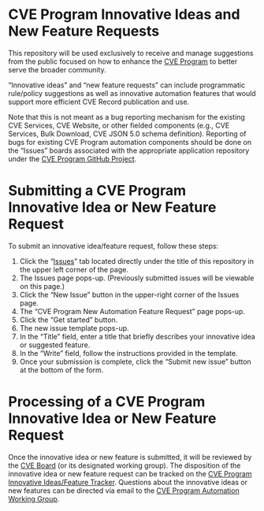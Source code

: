 # CVE Program Innovative Ideas and New Feature Requests
This repository will be used exclusively to receive and manage suggestions from the public focused on how to enhance the [CVE Program](https://www.cve.org/) to better serve the broader community.  

“Innovative ideas” and “new feature requests” can include programmatic rule/policy suggestions as well as innovative automation features that would support more efficient CVE Record publication and use.

Note that this is not meant as a bug reporting mechanism for the existing CVE Services, CVE Website, or other fielded components (e.g., CVE Services, Bulk Download, CVE JSON 5.0 schema definition). Reporting of bugs for existing CVE Program automation components should be done on the “Issues” boards associated with the appropriate application repository under the [CVE Program GitHub Project](https://github.com/CVEProject).

# Submitting a CVE Program Innovative Idea or New Feature Request
To submit an innovative idea/feature request, follow these steps:   
   
1. Click the “[Issues](https://github.com/CVEProject/CVE-Program-Innovation-Ideas-and-Feature-Requests/issues)” tab located directly under the title of this repository in the upper left corner of the page.  
2. The Issues page pops-up. (Previously submitted issues will be viewable on this page.)
3. Click the “New Issue” button in the upper-right corner of the Issues page.
4. The “CVE Program New Automation Feature Request” page pops-up.
5. Click the “Get started” button.
6. The new issue template pops-up.
7. In the “Title” field, enter a title that briefly describes your innovative idea or suggested feature. 
8. In the “Write” field, follow the instructions provided in the template.
9. Once your submission is complete, click the “Submit new issue” button at the bottom of the form.

# Processing of a CVE Program Innovative Idea or New Feature Request
Once the innovative idea or new feature is submitted, it will be reviewed by the [CVE Board](https://www.cve.org/ProgramOrganization/Board) (or its designated working group). The disposition of the innovative idea or new feature request can be tracked on the [CVE Program Innovative Ideas/Feature Tracker](https://github.com/orgs/CVEProject/projects/14/views/1). Questions about the innovative ideas or new features can be directed via email to the [CVE Program Automation Working Group](mailto:AWG@cve-cwe-programs.groups.io).
